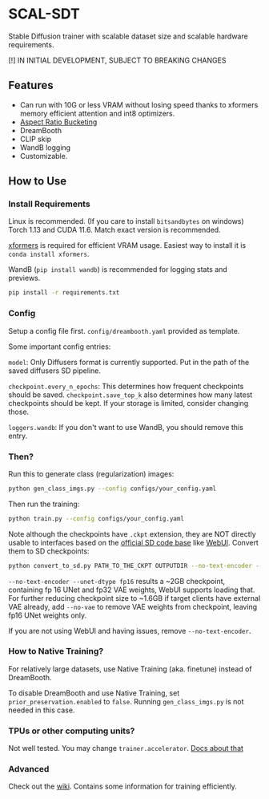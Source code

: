 # SCAL-SDT

Stable Diffusion trainer with scalable dataset size and scalable hardware requirements.

[!] IN INITIAL DEVELOPMENT, SUBJECT TO BREAKING CHANGES

## Features

* Can run with 10G or less VRAM without losing speed thanks to xformers memory efficient attention and int8 optimizers.
* [Aspect Ratio Bucketing](https://github.com/NovelAI/novelai-aspect-ratio-bucketing)
* DreamBooth
* CLIP skip
* WandB logging
* Customizable.

## How to Use

### Install Requirements

Linux is recommended. (If you care to install `bitsandbytes` on windows)
Torch 1.13 and CUDA 11.6. Match exact version is recommended.

[xformers](https://github.com/facebookresearch/xformers) is required for efficient VRAM usage. Easiest way to install it is `conda install xformers`.

WandB (`pip install wandb`) is recommended for logging stats and previews.

```sh
pip install -r requirements.txt
```

### Config

Setup a config file first. `config/dreambooth.yaml` provided as template.

Some important config entries:

`model`: Only Diffusers format is currently supported. Put in the path of the saved diffusers SD pipeline.

`checkpoint.every_n_epochs`: This determines how frequent checkpoints should be saved. `checkpoint.save_top_k` also determines how many latest checkpoints should be kept. If your storage is limited, consider changing those.

`loggers.wandb`: If you don't want to use WandB, you should remove this entry.

### Then?

Run this to generate class (regularization) images:

```sh
python gen_class_imgs.py --config configs/your_config.yaml
```

Then run the training:

```sh
python train.py --config configs/your_config.yaml
```

Note although the checkpoints have `.ckpt` extension, they are NOT directly usable to interfaces based on the [official SD code base](https://github.com/CompVis/stable-diffusion) like [WebUI](https://github.com/AUTOMATIC1111/stable-diffusion-webui). Convert them to SD checkpoints:

```sh
python convert_to_sd.py PATH_TO_THE_CKPT OUTPUTDIR --no-text-encoder --unet-dtype fp16
```

`--no-text-encoder --unet-dtype fp16` results a ~2GB checkpoint, containing fp 16 UNet and fp32 VAE weights, WebUI supports loading that. For further reducing checkpoint size to ~1.6GB if target clients have external VAE already, add `--no-vae` to remove VAE weights from checkpoint, leaving fp16 UNet weights only.

If you are not using WebUI and having issues, remove `--no-text-encoder`.

### How to Native Training?

For relatively large datasets, use Native Training (aka. finetune) instead of DreamBooth.

To disable DreamBooth and use Native Training, set `prior_preservation.enabled` to `false`. Running `gen_class_imgs.py` is not needed in this case.

### TPUs or other computing units?

Not well tested. You may change `trainer.accelerator`. [Docs about that](https://pytorch-lightning.readthedocs.io/en/stable/common/trainer.html#pytorch_lightning.trainer.Trainer.params.accelerator)

### Advanced

Check out the [wiki](https://github.com/CCRcmcpe/scal-sdt/wiki). Contains some information for training efficiently.
